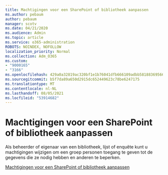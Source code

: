```yaml
---
title: Machtigingen voor een SharePoint of bibliotheek aanpassen
ms.author: pebaum
author: pebaum
manager: scotv
ms.date: 04/21/2020
ms.audience: Admin
ms.topic: article
ms.service: o365-administration
ROBOTS: NOINDEX, NOFOLLOW
localization_priority: Normal
ms.collection: Adm_O365
ms.custom:
- "9000165"
- "3166"
ms.openlocfilehash: 429a0a32819ac320bf1e1b76041dfb666109adbb5818836956663ca98797a462
ms.sourcegitcommit: b5f7da89a650d2915dc652449623c78be6247175
ms.translationtype: MT
ms.contentlocale: nl-NL
ms.lasthandoff: 08/05/2021
ms.locfileid: "53914682"
---
```

# <a name="how-to-customize-permissions-for-a-sharepoint-list-or-library"></a>Machtigingen voor een SharePoint of bibliotheek aanpassen

Als beheerder of eigenaar van een bibliotheek, lijst of enquête kunt u machtigingen wijzigen om een groep personen toegang te geven tot de gegevens die ze nodig hebben en anderen te beperken.

[Machtigingen voor een SharePoint of bibliotheek aanpassen](https://support.office.com/article/customize-permissions-for-a-sharepoint-list-or-library-02d770f3-59eb-4910-a608-5f84cc297782)